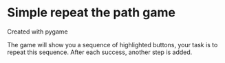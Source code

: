# Simple repeat the path game
Created with pygame

The game will show you a sequence of highlighted buttons, your task is to repeat this sequence. After each success, another step is added. 
